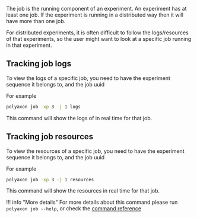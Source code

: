 The job is the running component of an experiment.
An experiment has at least one job.
If the experiment is running in a distributed way then it will have more than one job.

For distributed experiments, it is often difficult to follow the logs/resources of that experiments,
so the user might want to look at a specific job running in that experiment.

## Tracking job logs

To view the logs of a specific job, you need to have the experiment sequence it belongs to, and the job uuid

For example

```bash
polyaxon job -xp 3 -j 1 logs
```

This command will show the logs of in real time for that job.

## Tracking job resources

To view the resources of a specific job, you need to have the experiment sequence it belongs to, and the job uuid

For example

```bash
polyaxon job -xp 3 -j 1 resources
```

This command will show the resources in real time for that job.

!!! info "More details"
    For more details about this command please run `polyaxon job --help`,
    or check the [command reference](/polyaxon_cli/commands/job)

